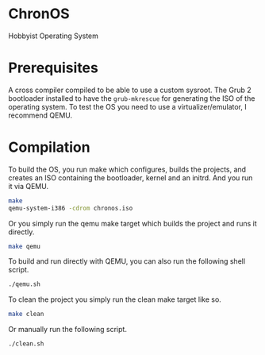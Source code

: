 # ChronOS
Hobbyist Operating System
# Prerequisites
A cross compiler compiled to be able to use a custom sysroot.
The Grub 2 bootloader installed to have the ```grub-mkrescue``` for generating the ISO of the operating system.
To test the OS you need to use a virtualizer/emulator, I recommend QEMU.
# Compilation
To build the OS, you run make which configures, builds the projects, and creates an ISO containing the bootloader, kernel and an initrd. And you run it via QEMU.
```sh
make
qemu-system-i386 -cdrom chronos.iso
```
Or you simply run the qemu make target which builds the project and runs it directly.
```sh
make qemu
```

To build and run directly with QEMU, you can also run the following shell script.
```sh
./qemu.sh
```

To clean the project you simply run the clean make target like so.
```sh
make clean
```
Or manually run the following script.
```sh
./clean.sh
```
